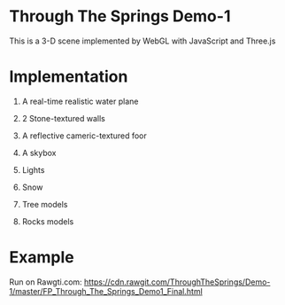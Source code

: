 # Through The Springs Demo-1
  This is a 3-D scene implemented by WebGL with JavaScript and Three.js
# Implementation 
  1) A real-time realistic water plane
  
  2) 2 Stone-textured walls

  3) A reflective cameric-textured foor
  
  4) A skybox 
  
  5) Lights
  
  6) Snow
  
  7) Tree models
  
  8) Rocks models
  
# Example 
  
  Run on Rawgti.com:
  https://cdn.rawgit.com/ThroughTheSprings/Demo-1/master/FP_Through_The_Springs_Demo1_Final.html
  
